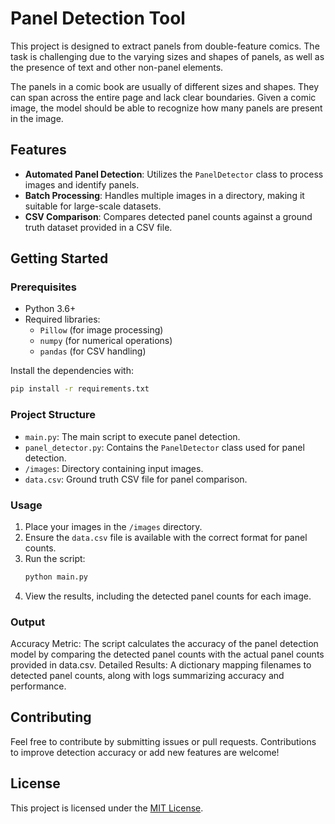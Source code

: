 # Panel Detection Tool

This project is designed to extract panels from double-feature comics. The task is challenging due to the varying sizes and shapes of panels, as well as the presence of text and other non-panel elements.

The panels in a comic book are usually of different sizes and shapes. They can span across the entire page and lack clear boundaries. Given a comic image, the model should be able to recognize how many panels are present in the image.

## Features

- **Automated Panel Detection**: Utilizes the `PanelDetector` class to process images and identify panels.
- **Batch Processing**: Handles multiple images in a directory, making it suitable for large-scale datasets.
- **CSV Comparison**: Compares detected panel counts against a ground truth dataset provided in a CSV file.

## Getting Started

### Prerequisites

- Python 3.6+
- Required libraries:
  - `Pillow` (for image processing)
  - `numpy` (for numerical operations)
  - `pandas` (for CSV handling)
  
Install the dependencies with:
```bash
pip install -r requirements.txt
```

### Project Structure

- `main.py`: The main script to execute panel detection.
- `panel_detector.py`: Contains the `PanelDetector` class used for panel detection.
- `/images`: Directory containing input images.
- `data.csv`: Ground truth CSV file for panel comparison.

### Usage

1. Place your images in the `/images` directory.
2. Ensure the `data.csv` file is available with the correct format for panel counts.
3. Run the script:
   ```bash
   python main.py
   ```
4. View the results, including the detected panel counts for each image.

### Output

Accuracy Metric: The script calculates the accuracy of the panel detection model by comparing the detected panel counts with the actual panel counts provided in data.csv.
Detailed Results: A dictionary mapping filenames to detected panel counts, along with logs summarizing accuracy and performance.

## Contributing

Feel free to contribute by submitting issues or pull requests. Contributions to improve detection accuracy or add new features are welcome!

## License

This project is licensed under the [MIT License](LICENSE).

